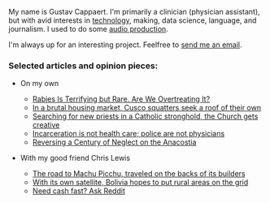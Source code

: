 My name is Gustav Cappaert. I'm primarily a clinician (physician assistant), but with avid interests in [technology](https://github.com/gcappaert), making, data science, language, and journalism. I used to do some [audio production](https://soundcloud.com/gustav-cappaert/sets/radio-kausay-wasi-materials?utm_source=clipboard&utm_medium=text&utm_campaign=social_sharing). 

I'm always up for an interesting project. Feelfree  to [send me an email](mailto:gcappaert@gmail.com).

### Selected articles and opinion pieces:

* On my own
    * [Rabies Is Terrifying but Rare. Are We Overtreating It?](https://undark.org/2021/02/18/overtreating-rabies/)
    * [In a brutal housing market, Cusco squatters seek a roof of their own](https://web.archive.org/web/20150314174109/http://latincorrespondent.com/peru/brutal-housing-market-cusco-squatters-seek-roof/)
    * [Searching for new priests in a Catholic stronghold, the Church gets creative](https://web.archive.org/web/20150919063816/http://latincorrespondent.com/peru/searching-new-priests-catholic-stronghold-church-gets-creative/)
    * [Incarceration is not health care; police are not physicians](https://www.streetroots.org/news/2012/11/23/incarceration-not-health-care-police-are-not-physicians)
    * [Reversing a Century of Neglect on the Anacostia](https://awolau.org/718/uncategorized/reversing-a-century-of-neglect-on-the-anacostia/)
    
* With my good friend Chris Lewis
    * [The road to Machu Picchu, traveled on the backs of its builders](https://seattleglobalist.com/2014/04/07/road-to-machu-picchu-travel/22486)
    * [With its own satellite, Bolivia hopes to put rural areas on the grid](https://www.ipsnews.net/2014/06/with-its-own-satellite-bolivia-hopes-to-put-rural-areas-on-the-grid/)
    * [Need cash fast? Ask Reddit](https://www.theatlantic.com/business/archive/2016/05/reddit-borrow-peer-loan/481698/)


